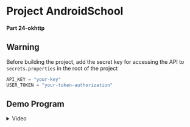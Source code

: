 # Project AndroidSchool 

**Part 24-okhttp**

## **Warning**

Before building the project, add the secret key for accessing the API to ```secrets.properties``` in the root of the project

```kotlin
API_KEY = "your-key"
USER_TOKEN = "your-token-authorization"
```
## Demo Program
<details>
  <summary>Video</summary>

  [Uploading video_2024-12-11_10-16-57.mp4…](https://github.com/user-attachments/assets/a548aed8-08c5-4396-a691-e404d1f4f6a0)

</details>
